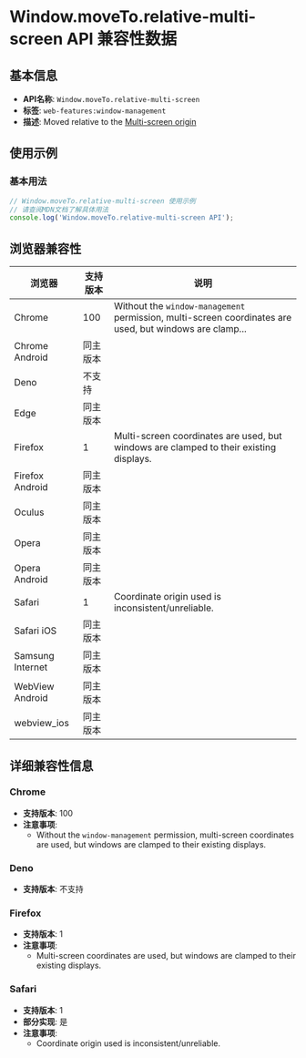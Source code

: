 # Window.moveTo.relative-multi-screen API 兼容性数据

## 基本信息

- **API名称**: `Window.moveTo.relative-multi-screen`
- **标签**: `web-features:window-management`
- **描述**: Moved relative to the [Multi-screen origin](https://developer.mozilla.org/docs/Web/API/Window_Management_API/Multi-screen_origin)

## 使用示例

### 基本用法

```javascript
// Window.moveTo.relative-multi-screen 使用示例
// 请查阅MDN文档了解具体用法
console.log('Window.moveTo.relative-multi-screen API');
```

## 浏览器兼容性

| 浏览器 | 支持版本 | 说明 |
|--------|----------|------|
| Chrome | 100 | Without the `window-management` permission, multi-screen coordinates are used, but windows are clamp... |
| Chrome Android | 同主版本 |  |
| Deno | 不支持 |  |
| Edge | 同主版本 |  |
| Firefox | 1 | Multi-screen coordinates are used, but windows are clamped to their existing displays. |
| Firefox Android | 同主版本 |  |
| Oculus | 同主版本 |  |
| Opera | 同主版本 |  |
| Opera Android | 同主版本 |  |
| Safari | 1 | Coordinate origin used is inconsistent/unreliable. |
| Safari iOS | 同主版本 |  |
| Samsung Internet | 同主版本 |  |
| WebView Android | 同主版本 |  |
| webview_ios | 同主版本 |  |

## 详细兼容性信息

### Chrome

- **支持版本**: 100
- **注意事项**:
  - Without the `window-management` permission, multi-screen coordinates are used, but windows are clamped to their existing displays.

### Deno

- **支持版本**: 不支持

### Firefox

- **支持版本**: 1
- **注意事项**:
  - Multi-screen coordinates are used, but windows are clamped to their existing displays.

### Safari

- **支持版本**: 1
- **部分实现**: 是
- **注意事项**:
  - Coordinate origin used is inconsistent/unreliable.

